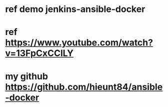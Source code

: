 # ref demo jenkins-ansible-docker
# ref https://www.youtube.com/watch?v=13FpCxCClLY
# my github https://github.com/hieunt84/ansible-docker
